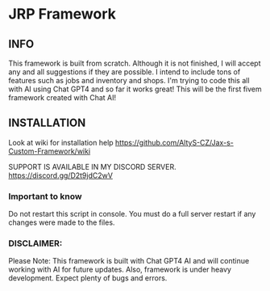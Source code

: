 # JRP Framework

## INFO

This framework is built from scratch. Although it is not finished, I will accept any and all suggestions if they are possible. I intend to include tons of features such as jobs and inventory and shops. I'm trying to code this all with AI using Chat GPT4 and so far it works great! This will be the first fivem framework created with Chat AI!

## INSTALLATION

Look at wiki for installation help
https://github.com/AltyS-CZ/Jax-s-Custom-Framework/wiki

SUPPORT IS AVAILABLE IN MY DISCORD SERVER.
https://discord.gg/D2t9jdC2wV

### Important to know
Do not restart this script in console. You must do a full server restart if any changes were made to the files.


### DISCLAIMER:
Please Note: This framework is built with Chat GPT4 AI and will continue working with AI for future updates. Also, framework is under heavy development. Expect plenty of bugs and errors.
